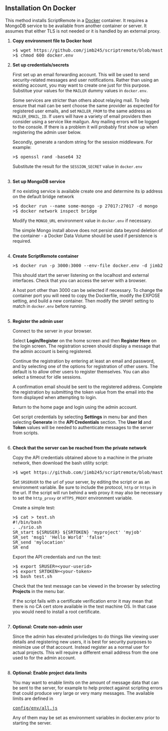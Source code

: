 
<h2>
Installation On Docker
</h2>

<p>
This method installs ScriptRemote in a <a href="http://docker.com">Docker</a> 
container. It requires a MongoDB service to be available from another container or server.
It assumes that either TLS is not needed or it is handled by an
external proxy.

<ol>
<li>
<b>Copy environment file to Docker host</b>
<pre>
>$ wget https://github.com/jimb245/scriptremote/blob/master/public/docker/docker.env
>$ chmod 600 docker.env
</pre>
</li>


<li>
<b>Set up credentials/secrets</b>
<p>
First set up an email forwarding account. This will be used to 
send security-related messages and user notifications.
Rather than using an existing account, you may want to create one 
just for this purpose.
Substitue your values for the <code>MAILER</code> dummy values
in <code>docker.env</code>.
<p>
Some services are stricter than others about relaying mail.
To help ensure that mail can be sent choose the same 
provider as expected for registered user emails, and set 
<code>MAILER_FROM</code> to the same address as <code>MAILER_EMAIL_ID</code>.
If users will have a variety of email providers then
consider using a service like mailgun.  Any mailing errors 
will be logged to the console.  If there is a problem it 
will probably first show up when registering the admin 
user below.
<p>
Secondly, generate a random string for the session middleware.
For example:
<pre>
>$ openssl rand -base64 32
</pre>

Substitute the result for the <code>SESSION_SECRET</code> value in 
<code>docker.env</code>
</li>
<br>

<li>
<b>Set up MongoDB service</b>
<p>
If no existing service is available create one and determine
its ip address on the default bridge network
<pre>
>$ docker run --name some-mongo -p 27017:27017 -d mongo
>$ docker network inspect bridge
</pre>
<p>
Modify the <code>MONGO_URL</code> environment value in
<code>docker.env</code> if necessary.
<p>
The simple Mongo install above does not persist data beyond
deletion of the container - a Docker Data Volume should be
used if persistence is required.
</li>
<br>

<li>
<b>Create ScriptRemote container</b>

<pre>
>$ docker run -p 3000:3000 --env-file docker.env -d jimb245/scriptremote
</pre>

This should start the server listening on the localhost and external interfaces.
Check that you can access the server with a browser.
<p>
A host port other than 3000 can be selected if necessary. To change the container
port you will need to copy the Dockerfile, modify the EXPOSE setting, and build a
new container. Then modify the <code>SRPORT</code> setting to match in 
<code>docker.env</code> before running.
</li>
<br>

<li>
<b>Register the admin user</b>
<p>
Connect to the server in your browser.
<p>
Select <b>Login/Register</b> on the home screen and then
<b>Register Here</b> on the login screen. The registration screen should
display a message that the admin account is being registered. 
<p>
Continue the registration by entering at least an email and password,
and by selecting one of the options for registration of other users. The
default is to allow other users to register themselves. You can also
select a timeout for idle sessions.
<p>
A confirmation email should be sent to the registered address.
Complete the registration by submitting the token value from the 
email into the form displayed when attempting to login.
<p>
Return to the home page and login using the admin account.
<p>
Get script credentials by selecting <b>Settings</b> in menu bar and
then selecting <b>Generate</b> in the <b>API Credentials</b> section. The
<b>User Id</b> and <b>Token</b> values will be needed to authenticate messages
to the server from scripts.
</li>
<br>

<li>
<b>Check that the server can be reached from the private network</b>
<p>
Copy the API credentials obtained above to a machine in the private
network, then download the bash utility script:

<pre>
>$ wget https://github.com/jimb245/scriptremote/blob/master/public/dist/srio.sh
</pre>

Set <code>SRSERVER</code> to the url of your server, by editing the script
or as an environment variable. Be sure to include the protocol, <code>http</code>
or <code>https</code> in the url. If the script will run behind a web proxy it may
also be necessary to set the <code>http_proxy</code> or 
<code>HTTPS_PROXY</code> environment variable.

<p>
Create a simple test:

<pre>
>$ cat > test.sh
#!/bin/bash
. ./srio.sh
SR_start ${SRUSER} ${SRTOKEN} 'myproject' 'myjob'
SR_set 'msg1' 'Hello World' 'false'
SR_send 'mylocation'
SR_end
</pre>

Export the API credentials and run the test:

<pre>
>$ export SRUSER=&lt;your-userid&gt;
>$ export SRTOKEN=&lt;your-token&gt;
>$ bash test.sh
</pre>

Check that the test message can be viewed in the browser by
selecting <b>Projects</b> in the menu bar.
<p>
If the script fails with a certificate verification error
it may mean that there is no CA cert store available in the
test machine OS. In that case you would need to install
a root certificate.
</li>
<br>


<li>
<b>Optional: Create non-admin user</b>
<p>
Since the admin has elevated priviledges to do things
like viewing user details and registering new users, it is best
for security purposes to minimize use of that account.
Instead register as a normal user for actual projects.
This will require a different email address from the
one used to for the admin account.
</li>
<br>

<li>
<b>Optional: Enable project data limits</b>
<p>
You may want to enable limits on the amount of message data that can be
sent to the server, for example to help protect against scripting errors
that could produce very large or very many messages.
The available limits are defined in 
<a href="https://github.com/jimb245/scriptremote/blob/master/config/env/all.js"><pre>config/env/all.js</pre></a>
Any of them may be set as environment variables in docker.env prior to starting the server.
</li>
<br>

</ol>

